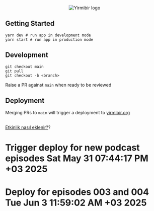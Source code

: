 <p align="center">
  <img alt="Yirmibir logo" src="https://user-images.githubusercontent.com/32958103/233867143-9ebe7c82-70c1-481b-9531-cf7fcb0e8c42.jpg">
</p>

## Getting Started

```shell
yarn dev # run app in development mode
yarn start # run app in production mode
```

## Development
```shell
git checkout main
git pull
git checkout -b <branch>
```

Raise a PR against `main` when ready to be reviewed

## Deployment 


Merging PRs to `main` will trigger a deployment to [yirmibir.org](https://yirmibir.org/)


##

[Etkinlik nasıl eklenir?](https://github.com/pretyflaco/yirmibirdotorg/blob/main/CONTRIBUTING.md)?


# Trigger deploy for new podcast episodes Sat May 31 07:44:17 PM +03 2025
# Deploy for episodes 003 and 004 Tue Jun  3 11:59:02 AM +03 2025
